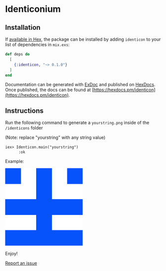 # Identiconium

## Installation

If [available in Hex](https://hex.pm/docs/publish), the package can be installed
by adding `identicon` to your list of dependencies in `mix.exs`:

```elixir
def deps do
  [
    {:identicon, "~> 0.1.0"}
  ]
end
```

Documentation can be generated with [ExDoc](https://github.com/elixir-lang/ex_doc)
and published on [HexDocs](https://hexdocs.pm). Once published, the docs can
be found at [https://hexdocs.pm/identicon](https://hexdocs.pm/identicon).

## Instructions

Run the following command to generate a `yourstring.png` inside of the `/identicons` folder

(Note: replace "yourstring" with any string value)

```
iex> Identicon.main("yourstring")    
      :ok
```
Example:

![Alt text](https://github.com/freqn/identiconium/blob/master/identicons/yourstring.png?raw=true)

Enjoy!

[Report an issue](https://github.com/freqn/identiconium/issues)
